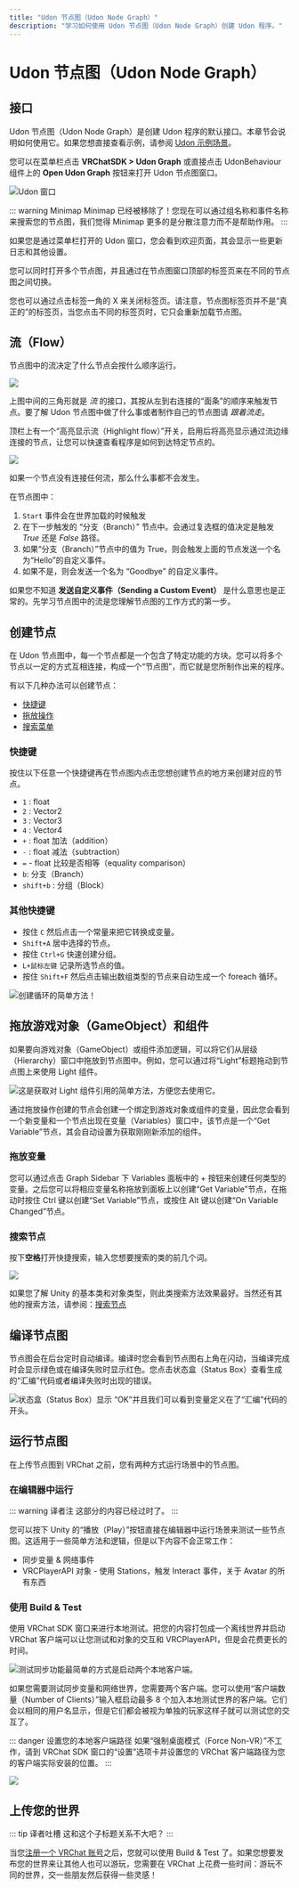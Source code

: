 ```yaml
---
title: "Udon 节点图（Udon Node Graph）"
description: "学习如何使用 Udon 节点图（Udon Node Graph）创建 Udon 程序。"
---
```


# Udon 节点图（Udon Node Graph）

## 接口

Udon 节点图（Udon Node Graph）是创建 Udon 程序的默认接口。本章节会说明如何使用它。如果您想直接查看示例，请参阅 [Udon 示例场景](/creators.vrchat.com/worlds/examples/udon-example-scene/)。

您可以在菜单栏点击 **VRChatSDK > Udon Graph** 或直接点击 UdonBehaviour 组件上的 **Open Udon Graph** 按钮来打开 Udon 节点图窗口。

![Udon 窗口](/creators.vrchat.com/images/worlds/index-a1d7f43-open-graph.png)

::: warning Minimap
Minimap 已经被移除了！您现在可以通过组名称和事件名称来搜索您的节点图，我们觉得 Minimap 更多的是分散注意力而不是帮助作用。
:::

如果您是通过菜单栏打开的 Udon 窗口，您会看到欢迎页面，其会显示一些更新日志和其他设置。

您可以同时打开多个节点图，并且通过在节点图窗口顶部的标签页来在不同的节点图之间切换。

您也可以通过点击标签一角的 X 来关闭标签页。请注意，节点图标签页并不是“真正的”的标签页，当您点击不同的标签页时，它只会重新加载节点图。

## 流（Flow）

节点图中的流决定了什么节点会按什么顺序运行。

![](/creators.vrchat.com/images/worlds/index-f9c508c-simple-branching.png)

上图中间的三角形就是 _流_ 的接口，其按从左到右连接的“面条”的顺序来触发节点。要了解 Udon 节点图中做了什么事或者制作自己的节点图请 _跟着流走_。

<!-- 这玩意怎么翻啊 -->

顶栏上有一个“高亮显示流（Highlight flow）”开关，启用后将高亮显示通过流边缘连接的节点，让您可以快速查看程序是如何到达特定节点的。

<!-- There is a "Highlight flow" toggle on the topbar, which, when enabled, will highlight the nodes connected via the flow edges, allowing you to quickly see how does the program arrive to the particular node. -->

![](/creators.vrchat.com/images/worlds/index-2139dee-simple-flow-highlight.png)

如果一个节点没有连接任何流，那么什么事都不会发生。

在节点图中：

1. `Start` 事件会在世界加载的时候触发
2. 在下一步触发的 “分支（Branch）” 节点中。会通过复选框的值决定是触发 _True_ 还是 _False_ 路径。
3. 如果“分支（Branch）”节点中的值为 True，则会触发上面的节点发送一个名为“Hello”的自定义事件。
4. 如果不是，则会发送一个名为 “Goodbye” 的自定义事件。

如果您不知道 **发送自定义事件（Sending a Custom Event）** 是什么意思也是正常的。先学习节点图中的流是您理解节点图的工作方式的第一步。

## 创建节点

在 Udon 节点图中，每一个节点都是一个包含了特定功能的方块。您可以将多个节点以一定的方式互相连接，构成一个“节点图”，而它就是您所制作出来的程序。

有以下几种办法可以创建节点：

- [快捷键](#快捷键)
- [拖放操作](#拖放游戏对象gameobject和组件)
- [搜索菜单](#搜索节点)

### 快捷键

按住以下任意一个快捷键再在节点图内点击您想创建节点的地方来创建对应的节点。

- `1` : float
- `2` : Vector2
- `3` : Vector3
- `4` : Vector4
- `+` : float 加法（addition）
- `-` : float 减法（subtraction）
- `=` - float 比较是否相等（equality comparison）
- `b`: 分支（Branch）
- `shift+b` : 分组（Block）

### 其他快捷键

- 按住 `C` 然后点击一个常量来把它转换成变量。
- `Shift+A` 居中选择的节点。
- 按住 `Ctrl+G` 快速创建分组。
- `L+鼠标左键` 记录所选节点的值。
- 按住 `Shift+F` 然后点击输出数组类型的节点来自动生成一个 foreach 循环。

![创建循环的简单方法！](/creators.vrchat.com/images/worlds/index-87b33a4-for-loop.gif)

## 拖放游戏对象（GameObject）和组件

如果要向游戏对象（GameObject）或组件添加逻辑，可以将它们从层级（Hierarchy）窗口中拖放到节点图中。例如，您可以通过将“Light”标题拖动到节点图上来使用 Light 组件。

![这是获取对 Light 组件引用的简单方法，方便您去使用它。](/creators.vrchat.com/images/worlds/index-6238d1e-light-component.jpg)

通过拖放操作创建的节点会创建一个绑定到游戏对象或组件的变量，因此您会看到一个新变量和一个节点出现在变量（Variables）窗口中，该节点是一个“Get Variable”节点，其会自动设置为获取刚刚新添加的组件。

### 拖放变量

您可以通过点击 Graph Sidebar 下 Variables 面板中的 + 按钮来创建任何类型的变量。之后您可以将相应变量名称拖放到面板上以创建“Get Variable”节点，在拖动时按住 Ctrl 键以创建“Set Variable”节点，或按住 Alt 键以创建“On Variable Changed”节点。

### 搜索节点

按下**空格**打开快捷搜索，输入您想要搜索的类的前几个词。

![](/creators.vrchat.com/images/worlds/index-08df7d3-gameobject-search.png)

如果您了解 Unity 的基本类和对象类型，则此类搜索方法效果最好。当然还有其他的搜索方法，请参阅：[搜索节点](/creators.vrchat.com/worlds/udon/graph/searching-for-nodes)

## 编译节点图

<!-- The graph automatically compiles in the background at regular variables. 这个 regular variables 指的是什么？ -->

节点图会在后台定时自动编译。编译时您会看到节点图右上角在闪动，当编译完成时会显示绿色或在编译失败时显示红色。您点击状态盒（Status Box）查看生成的“汇编”代码或者编译失败时出现的错误。

![状态盒（Status Box）显示 “OK”并且我们可以看到变量定义在了“汇编”代码的开头。](/creators.vrchat.com/images/worlds/index-fc0a2c0-assembly.png)

## 运行节点图

在上传节点图到 VRChat 之前，您有两种方式运行场景中的节点图。

### 在编辑器中运行

::: warning 译者注
这部分的内容已经过时了。
:::

您可以按下 Unity 的“播放（Play）”按钮直接在编辑器中运行场景来测试一些节点图。这适用于一些简单方法和逻辑，但是以下内容不会正常工作：

- 同步变量 & 网络事件
- VRCPlayerAPI 对象 - 使用 Stations，触发 Interact 事件，关于 Avatar 的所有东西

### 使用 Build & Test

使用 VRChat SDK 窗口来进行本地测试。把您的内容打包成一个离线世界并启动 VRChat 客户端可以让您测试和对象的交互和 VRCPlayerAPI，但是会花费更长的时间。

![测试同步功能最简单的方式是启动两个本地客户端。](/creators.vrchat.com/images/worlds/index-32da932-local-testing-2.png)

如果您需要测试同步变量和网络世界，您需要两个客户端。您可以使用“客户端数量（Number of Clients）”输入框启动最多 8 个加入本地测试世界的客户端。它们会以相同的用户名显示，但是它们都会被视为单独的玩家这样子就可以测试您的交互了。

::: danger 设置您的本地客户端路径
如果“强制桌面模式（Force Non-VR）”不工作，请到 VRChat SDK 窗口的“设置”选项卡并设置您的 VRChat 客户端路径为您的客户端实际安装的位置。
:::

![](/creators.vrchat.com/images/worlds/index-6d24b40-client-path.png)

## 上传您的世界

::: tip 译者吐槽
这和这个子标题关系不大吧？
:::

当您[注册一个 VRChat 账号](https://vrchat.com/home/register)之后，您就可以使用 Build & Test 了。如果您想要发布您的世界来让其他人也可以游玩，您需要在 VRChat 上花费一些时间：游玩不同的世界，交一些朋友然后获得一些灵感！